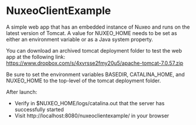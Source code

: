 NuxeoClientExample
==================

A simple web app that has an embedded instance of Nuxeo and runs on the latest version of Tomcat.  A value for NUXEO_HOME needs to be set as either an environment variable or as a Java system property.

You can download an archived tomcat deployment folder to test the web app at the following link: https://www.dropbox.com/s/4xvrsse2fmy20u5/apache-tomcat-7.0.57.zip

Be sure to set the environment variables BASEDIR, CATALINA_HOME, and NUXEO_HOME to the top-level of the tomcat deployment folder.

After launch:
* Verify in $NUXEO_HOME/logs/catalina.out that the server has successfully started
* Visit http://localhost:8080/nuxeoclientexample/ in your browser

